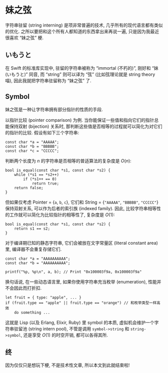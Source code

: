 # 妹之弦

字符串驻留 (string interning) 是项非常普遍的技术, 几乎所有的现代语言都有类似的优化. 之所以要把和这个所有人都知道的东西拿出来再说一遍, 只是因为我最近很喜欢 “妹之弦” 梗.

## いもうと

在 Swift 的标准库实现中, 驻留的字符串被称为 “immortal (不朽的)”, 刚好和 “妹 (いもうと)” 同音, 而 “string” 则可以译为 “弦” (比如弦理论就是 string theory 喵), 因此我就把字符串驻留称为 “妹之弦” 了.

## Symbol

妹之弦是一种让字符串拥有部分指针的性质的手段.

以指针比较 (pointer comparison) 为例. 当你能保证一些值和指向它们的指针总能保持双射 (bijection) 关系时, 那判断这些值是否相等的过程就可以简化为对它们的指针的比较. 假设有如下三个字符串:

    const char *a = "AAAAA";
    const char *b = "BBBBB";
    const char *c = "CCCCC";

判断两个长度为 $n$ 的字符串是否相等的普适算法的复杂度是 $O(n)$:

    bool is_equal(const char *s1, const char *s2) {
        while (*s1 == *s2++)
            if (*s1++ == 0)
                return true;
        return false;
    }

但如果仅考虑 Pointer = \{`a`, `b`, `c`\}, 它们和 String = \{`"AAAAA"`, `"BBBBB"`, `"CCCCC"`\} 保持双射关系, 可以作为后者的索引族 (indexed family). 因此, 比较字符串相等性的工作就可以简化为比较指针的相等性了, 复杂度是 $O(1)$:

    bool is_equal(const char *s1, const char *s2) {
        return s1 == s2;
    }

对于编译期已知的静态字符串, 它们会被放在文字常量区 (literal constant area) 里, 编译器不会重复存储它们.

    const char *a = "AAAAAAAAAA";
    const char *b = "AAAAAAAAAA";
    
    printf("%p, %p\n", a, b); // Print "0x100003f9a, 0x100003f9a"

换句话说, 在一些动态语言里, 如果你使用字符串充当枚举 (enumeration), 性能并不会因此而打折扣.

    let fruit = { type: "apple", ... }
    if (fruit.type == "apple" || fruit.type == "orange") // 和枚举类型一样高效
        do something ...

这就是 Lisp (以及 Erlang, Elixir, Ruby) 里 symbol 的本质, 虚拟机会维护一个字符串驻留池 (string intern pool), 不管是调用 `symbol->string` 和 `string->symbol`, 还是享受 $O(1)$ 的时空开销, 都可以各得其所.

## 终

因为仅仅只是想玩下梗, 不是技术性文章, 所以本文到此就结束啦!
